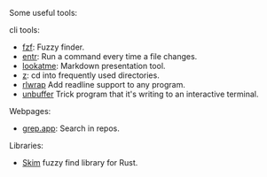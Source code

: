 Some useful tools:

cli tools:
* [fzf](https://github.com/junegunn/fzf): Fuzzy finder.
* [entr](https://eradman.com/entrproject/): Run a command every time a file changes.
* [lookatme](https://github.com/d0c-s4vage/lookatme): Markdown presentation tool.
* [z](https://github.com/rupa/z): cd into frequently used directories.
* [rlwrap](https://github.com/hanslub42/rlwrap) Add readline support to any program.
* [unbuffer](https://www.unix.com/man-page/redhat/1/unbuffer/) Trick program that it's writing to an interactive terminal.

Webpages:
* [grep.app](https://grep.app/): Search in repos.

Libraries:
* [Skim](https://github.com/skim-rs/skim) fuzzy find library for Rust.
